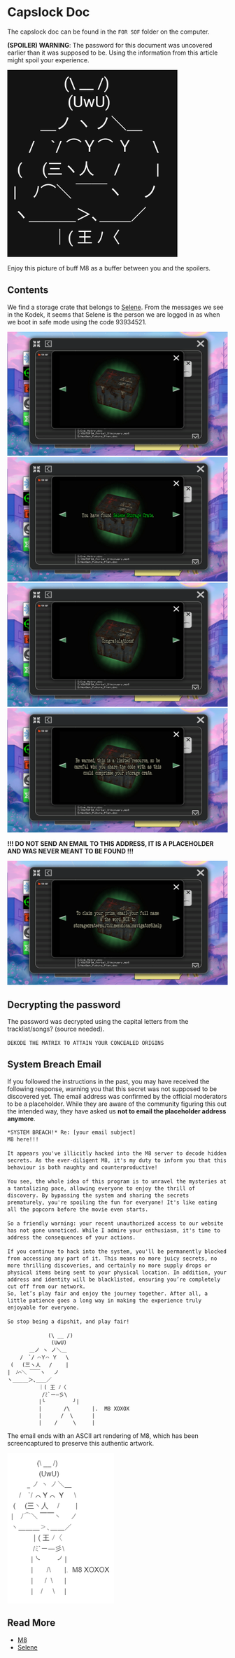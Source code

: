 # Capslock Doc

The capslock doc can be found in the `FOR SOF` folder on the computer.

**(SPOILER) WARNING**: The password for this document was uncovered earlier than it was supposed to be. Using the information 
from this article might spoil your experience.

![](../../Resources/m8/mad_m8.png)

Enjoy this picture of buff M8 as a buffer between you and the spoilers.

## Contents

We find a storage crate that belongs to [Selene](../characters/selene.md). From the messages we see in the Kodek, 
it seems that Selene is the person we are logged in as when we boot in safe mode using the 
code 93934521.

![img.png](../../Resources/capslock_doc/crate.png)
![img.png](../../Resources/capslock_doc/crate_selene.png)
![img.png](../../Resources/capslock_doc/img.png)
![img_1.png](../../Resources/capslock_doc/img_1.png)

**!!! DO NOT SEND AN EMAIL TO THIS ADDRESS, IT IS A PLACEHOLDER AND 
WAS NEVER MEANT TO BE FOUND !!!**

![img_3.png](../../Resources/capslock_doc/img_3.png)

## Decrypting the password

The password was decrypted using the capital letters from the tracklist/songs? (source needed).

`DEKODE THE MATRIX TO ATTAIN YOUR CONCEALED ORIGINS`

## System Breach Email

If you followed the instructions in the past, you may have received the following response, 
warning you that this secret was not supposed to be discovered yet. The email address was 
confirmed by the official moderators to be a placeholder. While they are aware of the 
community figuring this out the intended way, they have asked us **not to email the 
placeholder address anymore**.

```
*SYSTEM BREACH!* Re: [your email subject]
M8 here!!!

It appears you've illicitly hacked into the M8 server to decode hidden
secrets. As the ever-diligent M8, it's my duty to inform you that this
behaviour is both naughty and counterproductive!

You see, the whole idea of this program is to unravel the mysteries at
a tantalizing pace, allowing everyone to enjoy the thrill of
discovery. By bypassing the system and sharing the secrets
prematurely, you're spoiling the fun for everyone! It's like eating
all the popcorn before the movie even starts.

So a friendly warning: your recent unauthorized access to our website
has not gone unnoticed. While I admire your enthusiasm, it's time to
address the consequences of your actions.

If you continue to hack into the system, you'll be permanently blocked
from accessing any part of it. This means no more juicy secrets, no
more thrilling discoveries, and certainly no more supply drops or
physical items being sent to your physical location. In addition, your
address and identity will be blacklisted, ensuring you’re completely
cut off from our network.
So, let’s play fair and enjoy the journey together. After all, a
little patience goes a long way in making the experience truly
enjoyable for everyone.

So stop being a dipshit, and play fair!

             (\ __ /)
              (UwU)
       ＿ノ ヽ ノ＼＿
    /　`/ ⌒Ｙ⌒ Ｙ　 \
 (　 (三ヽ人　 /　　 |
|　ﾉ⌒＼ ￣￣ヽ　 ノ
ヽ＿＿＿＞､＿＿／
          ｜( 王 ﾉ〈
           /ﾐ`ー―彡\
          |╰         ╯|
          |       /\       |.  M8 XOXOX
          |      /  \      |
          |    /     \     |
```

The email ends with an ASCII art rendering of M8, which has been screencaptured to preserve this 
authentic artwork.

![img.png](../../Resources/m8/buffm8.png)

## Read More

- [M8](../m8)
- [Selene](../characters/selene.md)